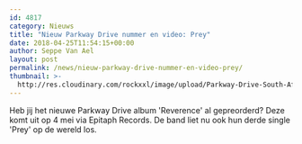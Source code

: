 ```yaml
---
id: 4817
category: Nieuws
title: "Nieuw Parkway Drive nummer en video: Prey"
date: 2018-04-25T11:54:15+00:00
author: Seppe Van Ael
layout: post
permalink: /news/nieuw-parkway-drive-nummer-en-video-prey/
thumbnail: >-
  http://res.cloudinary.com/rockxxl/image/upload/Parkway-Drive-South-Africa-Crushed-2015-620x400.jpg
---
```

Heb jij het nieuwe Parkway Drive album 'Reverence' al gepreorderd? Deze komt uit op 4 mei via Epitaph Records. De band liet nu ook hun derde single 'Prey' op de wereld los.
